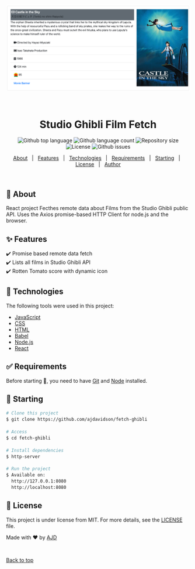 <div align="center" id="top"> 
  <img src="./demo.png" alt="Fetch Ghibli" />

  &#xa0;

  <!-- <a href="https://fetchghibli.netlify.app">Demo</a> -->
</div>

<h1 align="center">Studio Ghibli Film Fetch</h1>

<p align="center">
  <img alt="Github top language" src="https://img.shields.io/github/languages/top/ajdavidson/fetch-ghibli?color=56BEB8">

  <img alt="Github language count" src="https://img.shields.io/github/languages/count/ajdavidson/fetch-ghibli?color=56BEB8">

  <img alt="Repository size" src="https://img.shields.io/github/repo-size/ajdavidson/fetch-ghibli?color=56BEB8">

  <img alt="License" src="https://img.shields.io/github/license/ajdavidson/fetch-ghibli?color=56BEB8">

  <img alt="Github issues" src="https://img.shields.io/github/issues/ajdavidson/fetch-ghibli?color=56BEB8" />

  <!-- <img alt="Github forks" src="https://img.shields.io/github/forks/ajdavidson/fetch-ghibli?color=56BEB8" /> -->

  <!-- <img alt="Github stars" src="https://img.shields.io/github/stars/ajdavidson/fetch-ghibli?color=56BEB8" /> -->
</p>

<!-- Status -->

<!-- <h4 align="center"> 
	🚧  Fetch Ghibli 🚀 Under construction...  🚧
</h4> 

<hr> -->

<p align="center">
  <a href="#dart-about">About</a> &#xa0; | &#xa0; 
  <a href="#sparkles-features">Features</a> &#xa0; | &#xa0;
  <a href="#rocket-technologies">Technologies</a> &#xa0; | &#xa0;
  <a href="#white_check_mark-requirements">Requirements</a> &#xa0; | &#xa0;
  <a href="#checkered_flag-starting">Starting</a> &#xa0; | &#xa0;
  <a href="#memo-license">License</a> &#xa0; | &#xa0;
  <a href="https://github.com/ajdavidson" target="_blank">Author</a>
</p>

<br>

## :dart: About ##

React project Fecthes remote data about Films from the Studio Ghibli public API.
Uses the Axios promise-based HTTP Client for node.js and the browser.

## :sparkles: Features ##

:heavy_check_mark: Promise based remote data fetch\
:heavy_check_mark: Lists all films in Studio Ghibli API\
:heavy_check_mark: Rotten Tomato score with dynamic icon

## :rocket: Technologies ##

The following tools were used in this project:

- [JavaScript](https://www.ecma-international.org/)
- [CSS](https://www.w3.org/TR/CSS/#css)
- [HTML](https://whatwg.org/)
- [Babel](https://babeljs.io/)
- [Node.js](https://nodejs.org/en/)
- [React](https://pt-br.reactjs.org/)

## :white_check_mark: Requirements ##

Before starting :checkered_flag:, you need to have [Git](https://git-scm.com) and [Node](https://nodejs.org/en/) installed.

## :checkered_flag: Starting ##

```bash
# Clone this project
$ git clone https://github.com/ajdavidson/fetch-ghibli

# Access
$ cd fetch-ghibli

# Install dependencies
$ http-server

# Run the project
$ Available on:
  http://127.0.0.1:8080
  http://localhost:8080

```

## :memo: License ##

This project is under license from MIT. For more details, see the [LICENSE](LICENSE.md) file.


Made with :heart: by <a href="https://github.com/ajdavidson" target="_blank">AJD</a>

&#xa0;

<a href="#top">Back to top</a>
